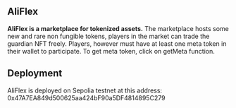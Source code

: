 ## AliFlex

**AliFlex is a marketplace for tokenized assets.**
The marketplace hosts some new and rare non fungible tokens, players in the market can trade the guardian NFT freely.
Players, however must have at least one meta token in their wallet to participate. To get meta token, click on getMeta function.

## Deployment
AliFlex is deployed on Sepolia testnet at this address: 0x47A7EA849d500625aa424bF90a5DF4814895C279

